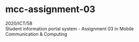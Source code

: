 # mcc-assignment-03
2020/ICT/58  
Student information portal system - Assignment 03 in Mobile Communication &amp; Computing
